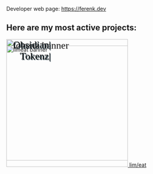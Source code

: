 <link rel="preconnect" href="https://fonts.googleapis.com">
<link rel="preconnect" href="https://fonts.gstatic.com" crossorigin>
<link href="https://fonts.googleapis.com/css2?family=Maiden+Orange&display=swap" rel="stylesheet">

Developer web page: https://ferenk.dev

## Here are my most active projects:


<div style="position: relative;  color: white; font-family: 'Maiden Orange', serif; font-weight: 400; font-style: normal; font-size: 26px;">
	<a href="https://obsidian-tokenz.ferenk.dev">
        <img alt="tokenz banner" style="position: absolute; top 0px; left: 0px;" src="https://repository-images.githubusercontent.com/844785786/29de228b-d64d-424f-bcd2-012c96a84182" width="320" style="border-radius: 12px; box-shadow: rgba(60, 64, 67, 0.7) 0px 1px 3px 0px, rgba(60, 64, 67, 0.35) 0px 2px 6px 2px;">
        <span style="position: absolute; top: 20%; left: 16px; text-align: right; text-shadow: .06em .06em 0 hsl(200 30% 20%);">Obsidian|<br>&nbsp; &nbsp;Tokenz|</span>
    </a>
</div>
<br>
<a href="https://limeat.ferenk.dev">
    <span class="app-container">
        <img alt="limeat banner" class="app-banner" src="https://github.com/ferenk/limeat/releases/download/web/apple_diet_1200x.png" width="320">
        <span class="app-title">lim/eat</span>
    </span>
</a>
